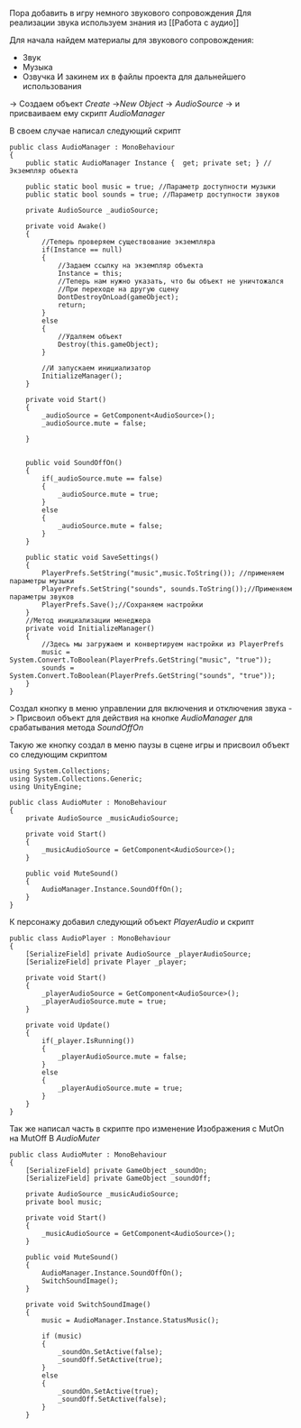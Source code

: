 Пора добавить в игру немного звукового сопровождения 
Для реализации звука используем знания из [[Работа с аудио]]

Для начала найдем материалы для звукового сопровождения:
- Звук
- Музыка
- Озвучка
И закинем их в файлы проекта для дальнейшего использования 

-> Создаем объект *Create* ->*New Object* -> *AudioSource* -> и присваиваем ему скрипт *AudioManager*

В своем случае написал следующий скрипт
```
public class AudioManager : MonoBehaviour
{
    public static AudioManager Instance {  get; private set; } //Экземпляр объекта

    public static bool music = true; //Параметр доступности музыки
    public static bool sounds = true; //Параметр доступности звуков

    private AudioSource _audioSource;
    
    private void Awake()
    {
        //Теперь проверяем существование экземпляра
        if(Instance == null)
        {
            //Задаем ссылку на экземпляр объекта
            Instance = this;
            //Теперь нам нужно указать, что бы объект не уничтожался
            //При переходе на другую сцену
            DontDestroyOnLoad(gameObject);
            return;
        }
        else 
        {
            //Удаляем объект
            Destroy(this.gameObject);
        }

        //И запускаем инициализатор
        InitializeManager();
    }

    private void Start()
    {
        _audioSource = GetComponent<AudioSource>();
        _audioSource.mute = false;
       
    }


    public void SoundOffOn()
    {
        if(_audioSource.mute == false)
        {
            _audioSource.mute = true;
        }
        else
        {
            _audioSource.mute = false;
        }
    }

    public static void SaveSettings()
    {
        PlayerPrefs.SetString("music",music.ToString()); //применяем параметры музыки
        PlayerPrefs.SetString("sounds", sounds.ToString());//Применяем параметры звуков
        PlayerPrefs.Save();//Сохраняем настройки
    }
    //Метод инициализации менеджера
    private void InitializeManager()
    {
        //Здесь мы загружаем и конвертируем настройки из PlayerPrefs
        music = System.Convert.ToBoolean(PlayerPrefs.GetString("music", "true"));
        sounds = System.Convert.ToBoolean(PlayerPrefs.GetString("sounds", "true"));
    }
}
```

Создал кнопку в меню управлении для включения и отключения звука -> Присвоил объект для действия на кнопке *AudioManager* для срабатывания метода *SoundOffOn*

Такую же кнопку создал в меню паузы в сцене игры и присвоил объект со следующим скриптом 
```
using System.Collections;
using System.Collections.Generic;
using UnityEngine;

public class AudioMuter : MonoBehaviour
{
    private AudioSource _musicAudioSource;
    
    private void Start()
    {
        _musicAudioSource = GetComponent<AudioSource>();
    }

    public void MuteSound()
    {
        AudioManager.Instance.SoundOffOn();
    }
}
```

К персонажу добавил следующий объект *PlayerAudio* и скрипт
```
public class AudioPlayer : MonoBehaviour
{
    [SerializeField] private AudioSource _playerAudioSource;
    [SerializeField] private Player _player;

    private void Start()
    {
        _playerAudioSource = GetComponent<AudioSource>();
        _playerAudioSource.mute = true;
    }

    private void Update()
    {
        if(_player.IsRunning())
        {
            _playerAudioSource.mute = false;
        }
        else
        {
            _playerAudioSource.mute = true;
        }
    }
}
```

Так же написал часть в скрипте про изменение Изображения с MutOn на MutOff
В *AudioMuter*
```
public class AudioMuter : MonoBehaviour
{
    [SerializeField] private GameObject _soundOn;
    [SerializeField] private GameObject _soundOff;

    private AudioSource _musicAudioSource;
    private bool music;
    
    private void Start()
    {
        _musicAudioSource = GetComponent<AudioSource>();
    }

    public void MuteSound()
    {
        AudioManager.Instance.SoundOffOn();
        SwitchSoundImage();
    }

    private void SwitchSoundImage()
    {
        music = AudioManager.Instance.StatusMusic();

        if (music)
        {
            _soundOn.SetActive(false);
            _soundOff.SetActive(true);
        }
        else
        {
            _soundOn.SetActive(true);
            _soundOff.SetActive(false);
        }
    }
```
